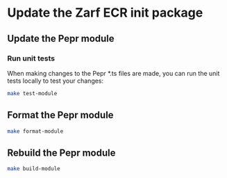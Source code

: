 # Update the Zarf ECR init package

## Update the Pepr module

### Run unit tests

When making changes to the Pepr *.ts files are made, you can run the unit tests locally to test your changes:

```bash
make test-module
```

## Format the Pepr module

```bash
make format-module
```

## Rebuild the Pepr module

```bash
make build-module
```
